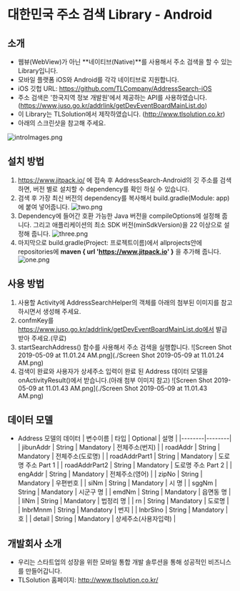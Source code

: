 # 대한민국 주소 검색 Library - Android
## 소개

- 웹뷰(WebView)가 아닌 **네이티브(Native)**를 사용해서 주소 검색을 할 수 있는 Library입니다. 
- 모바일 플랫폼 iOS와 Android를 각각 네이티브로 지원합니다.
- iOS 깃헙 URL: https://github.com/TLCompany/AddressSearch-iOS 
- 주소 검색은 '한국지역 정보 개발원'에서 제공하는 API를 사용하였습니다. (https://www.juso.go.kr/addrlink/getDevEventBoardMainList.do)
- 이 Library는 TLSolution에서 제작하였습니다. (http://www.tlsolution.co.kr)
- 아래의 스크린샷을 참고해 주세요.

![introImages.png](./introImages.png)


## 설치 방법
1. https://www.jitpack.io/ 에 접속 후 AddressSearch-Android의 깃 주소를 검색하면, 버전 별로 설치할 수 dependency를 확인 하실 수 있습니다.
2. 검색 후 가장 최신 버전의 dependency를 복사해서 build.gradle(Module: app)에 붙여 넣어줍니다.
![two.png](./two.png)
3. Dependency에 들어간 호환 가능한 Java 버전을 compileOptions에 설정해 줍니다. 그리고 애플리케이션의 최소 SDK 버전(minSdkVersion)을 22 이상으로 설정해 줍니다.
![three.png](./three.png)
4. 마지막으로 build.gradle(Project: 프로젝트이름)에서 allprojects안에 repositories에 **maven { url 'https://www.jitpack.io' }** 을 추가해 줍니다.
![one.png](./one.png)

## 사용 방법 
1. 사용할 Activity에 AddressSearchHelper의 객체를 아래의 첨부된 이미지를 참고하시면서 생성해 주세요.
2. confmKey를 https://www.juso.go.kr/addrlink/getDevEventBoardMainList.do에서 발급받아 주세요.(무료) 
3. startSearchAddress() 함수를 사용해서 주소 검색을 실행합니다.
![Screen Shot 2019-05-09 at 11.01.24 AM.png](./Screen Shot 2019-05-09 at 11.01.24 AM.png)
4. 검색이 완료와 사용자가 상세주소 입력이 완료 된 Address 데이터 모델을 onActivityResult()에서 받습니다.(아래 첨부 이미지 참고)
![Screen Shot 2019-05-09 at 11.01.43 AM.png](./Screen Shot 2019-05-09 at 11.01.43 AM.png)

## 데이터 모델
- Address 모델의 데이터
| 변수이름 | 타입 | Optional | 설명 | 
|--------|--------|
| jibunAddr        | String | Mandatory | 전체주소(번지) |
| roadAddr        | String | Mandatory | 전체주소(도로명) |
| roadAddrPart1        | String | Mandatory | 도로명 주소 Part 1 |
| roadAddrPart2        | String | Mandatory | 도로명 주소 Part 2 |
| engAddr        | String | Mandatory | 전체주소(영어) |
| zipNo        | String | Mandatory | 우편번호 |
| siNm        | String | Mandatory | 시 명 |
| sggNm        | String | Mandatory | 시군구 명 |
| emdNm        | String | Mandatory | 읍면동 명 |
| liNm        | String | Mandatory | 법정리 명 |
| rn        | String | Mandatory | 도로명 |
| lnbrMnnm        | String | Mandatory | 번지 |
| lnbrSlno        | String | Mandatory | 호 |
| detail        | String | Mandatory | 상세주소(사용자입력) |

## 개발회사 소개 
- 우리는 스타트업의 성장을 위한 모바일 통합 개발 솔루션을 통해 성공적인 비즈니스를 만들어갑니다.
- TLSolution 홈페이지: http://www.tlsolution.co.kr/
